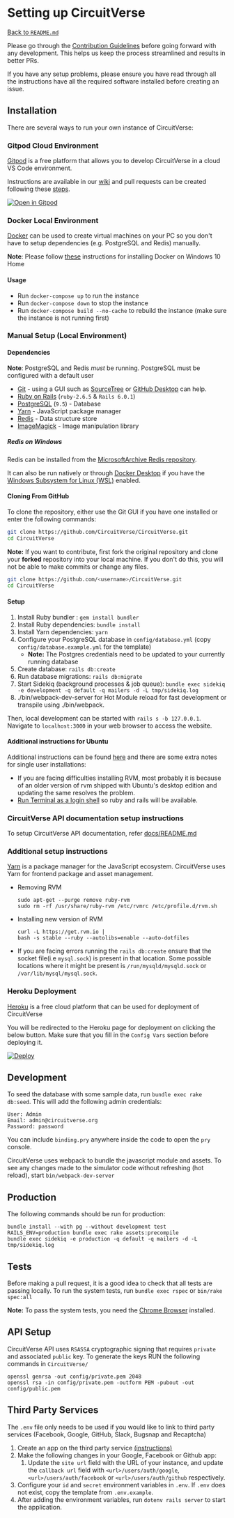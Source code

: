 # Setting up CircuitVerse
[Back to `README.md`](README.md)

Please go through the [Contribution Guidelines](CONTRIBUTING.md) before going forward with any development. This helps us keep the process streamlined and results in better PRs.

If you have any setup problems, please ensure you have read through all the instructions have all the required software installed before creating an issue.

## Installation
There are several ways to run your own instance of CircuitVerse:

### Gitpod Cloud Environment
[Gitpod](https://www.gitpod.io/) is a free platform that allows you to develop CircuitVerse in a cloud VS Code environment. 

Instructions are available in our [wiki](https://github.com/CircuitVerse/CircuitVerse/wiki/Development-on-Gitpod) and pull requests can be created following these [steps](https://github.com/CircuitVerse/CircuitVerse/wiki/Pull-Requests-using-Gitpod).

[![Open in Gitpod](https://gitpod.io/button/open-in-gitpod.svg)](https://gitpod.io/#https://github.com/CircuitVerse/CircuitVerse)

### Docker Local Environment
[Docker](https://www.docker.com/) can be used to create virtual machines on your PC so you don't have to setup dependencies (e.g. PostgreSQL and Redis) manually.

**Note**: Please follow [these](https://docs.docker.com/docker-for-windows/install-windows-home/) instructions for installing Docker on Windows 10 Home

#### Usage
* Run `docker-compose up` to run the instance
* Run `docker-compose down` to stop the instance
* Run `docker-compose build --no-cache` to rebuild the instance (make sure the instance is not running first)

### Manual Setup (Local Environment)
#### Dependencies
**Note**: PostgreSQL and Redis *must* be running. PostgreSQL must be configured with a default user
- [Git](https://git-scm.com/) - using a GUI such as [SourceTree](https://www.sourcetreeapp.com/) or [GitHub Desktop](https://desktop.github.com/) can help.
- [Ruby on Rails](https://rubyonrails.org/) (`ruby-2.6.5` & `Rails 6.0.1`)
- [PostgreSQL](https://www.postgresql.org/) (`9.5`) - Database
- [Yarn](https://yarnpkg.com/) - JavaScript package manager
- [Redis](https://redis.io/) - Data structure store
- [ImageMagick](https://imagemagick.org/) - Image manipulation library

##### Redis on Windows
Redis can be installed from the [MicrosoftArchive Redis repository](https://github.com/MicrosoftArchive/redis/releases).

It can also be run natively or through [Docker Desktop](https://hub.docker.com/_/redis) if you have the [Windows Subsystem for Linux (WSL)](https://docs.microsoft.com/en-us/windows/wsl/about) enabled.

#### Cloning From GitHub
To clone the repository, either use the Git GUI if you have one installed or enter the following commands:
```sh
git clone https://github.com/CircuitVerse/CircuitVerse.git
cd CircuitVerse
```
**Note:** If you want to contribute, first fork the original repository and clone your **forked** repository into your local machine. If you don't do this, you will not be able to make commits or change any files.
```sh
git clone https://github.com/<username>/CircuitVerse.git
cd CircuitVerse
```

#### Setup
1. Install Ruby bundler : `gem install bundler`
2. Install Ruby dependencies: `bundle install`
3. Install Yarn dependencies: `yarn`
4. Configure your PostgreSQL database in `config/database.yml` (copy `config/database.example.yml` for the template)
     * **Note:** The Postgres credentials need to be updated to your currently running database
5. Create database: `rails db:create`
6. Run database migrations: `rails db:migrate`
7. Start Sidekiq (background processes & job queue): `bundle exec sidekiq -e development -q default -q mailers -d -L tmp/sidekiq.log`
1. ./bin/webpack-dev-server for Hot Module reload for  fast development or transpile using ./bin/webpack.

Then, local development can be started with `rails s -b 127.0.0.1`. Navigate to `localhost:3000` in your web browser to access the website.

#### Additional instructions for Ubuntu
Additional instructions can be found [here](https://www.howtoforge.com/tutorial/ubuntu-ruby-on-rails/) and there are some extra notes for single user installations:
- If you are facing difficulties installing RVM, most probably it is because of an older version of rvm shipped with Ubuntu's desktop edition and updating the same resolves the problem.
- [Run Terminal as a login shell](https://rvm.io/integration/gnome-terminal/) so ruby and rails will be available.

### CircuitVerse API documentation setup instructions
To setup CircuitVerse API documentation, refer [docs/README.md](docs/README.md)

### Additional setup instructions
[Yarn](https://yarnpkg.com/lang/en/) is a package manager for the JavaScript ecosystem.
CircuitVerse uses Yarn for frontend package and asset management.
  - Removing RVM
    ```
    sudo apt-get --purge remove ruby-rvm
    sudo rm -rf /usr/share/ruby-rvm /etc/rvmrc /etc/profile.d/rvm.sh
    ```
  - Installing new version of RVM
    ```
    curl -L https://get.rvm.io |
    bash -s stable --ruby --autolibs=enable --auto-dotfiles
    ```
- If you are facing errors running the `rails db:create` ensure that the socket file(i.e `mysql.sock`) is present in that location. Some possible locations where it might be present is `/run/mysqld/mysqld.sock` or `/var/lib/mysql/mysql.sock`.
### Heroku Deployment
[Heroku](https://www.heroku.com) is a free cloud platform that can be used for deployment of CircuitVerse

You will be redirected to the Heroku page for deployment on clicking the below button. Make sure that you fill in the `Config Vars` section before deploying it.

[![Deploy](https://www.herokucdn.com/deploy/button.svg)](https://heroku.com/deploy?template=https://github.com/CircuitVerse/CircuitVerse)


## Development
To seed the database with some sample data, run `bundle exec rake db:seed`. This will add the following admin credentials:
```
User: Admin
Email: admin@circuitverse.org
Password: password
```

You can include `binding.pry` anywhere inside the code to open the `pry` console.

CircuitVerse uses webpack to bundle the javascript module and assets. To see any changes made to the simulator code without refreshing (hot reload), start `bin/webpack-dev-server`


## Production
The following commands should be run for production:
```
bundle install --with pg --without development test
RAILS_ENV=production bundle exec rake assets:precompile
bundle exec sidekiq -e production -q default -q mailers -d -L tmp/sidekiq.log
```


## Tests
Before making a pull request, it is a good idea to check that all tests are passing locally. To run the system tests, run `bundle exec rspec` or `bin/rake spec:all`

**Note:** To pass the system tests, you need the [Chrome Browser](https://www.google.com/chrome/) installed.


## API Setup
CircuitVerse API uses `RSASSA` cryptographic signing that requires `private` and associated `public` key. To generate the keys RUN the following commands in `CircuitVerse/`
```
openssl genrsa -out config/private.pem 2048
openssl rsa -in config/private.pem -outform PEM -pubout -out config/public.pem
```

## Third Party Services
The `.env` file only needs to be used if you would like to link to third party services (Facebook, Google, GitHub, Slack, Bugsnap and Recaptcha)

1. Create an app on the third party service [(instructions)](https://github.com/CircuitVerse/CircuitVerse/wiki/Create-Apps)
2. Make the following changes in your Google, Facebook or Github app:
   1.  Update the `site url` field with the URL of your instance, and update the `callback url` field with `<url>/users/auth/google`, `<url>/users/auth/facebook` or `<url>/users/auth/github` respectively.
3. Configure your `id` and `secret` environment variables in `.env`. If `.env` does not exist, copy the template from `.env.example`.
4. After adding the environment variables, run `dotenv rails server` to start the application.
